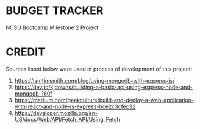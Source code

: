 # BUDGET TRACKER
NCSU Bootcamp Milestone 2 Project

# CREDIT
Sources listed below were used in process of development of this project:
1. https://iamtimsmith.com/blog/using-mongodb-with-express-js/
2. https://dev.to/kjdowns/building-a-basic-api-using-express-node-and-mongodb-160f
3. https://medium.com/geekculture/build-and-deploy-a-web-application-with-react-and-node-js-express-bce2c3cfec32
4. https://developer.mozilla.org/en-US/docs/Web/API/Fetch_API/Using_Fetch